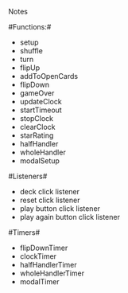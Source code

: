 Notes

#Functions:#
- setup
- shuffle
- turn
- flipUp
- addToOpenCards
- flipDown
- gameOver
- updateClock
- startTimeout
- stopClock
- clearClock
- starRating
- halfHandler
- wholeHandler
- modalSetup


#Listeners#
- deck click listener
- reset click listener
- play button click listener
- play again button click listener

#Timers#
- flipDownTimer
- clockTimer
- halfHandlerTimer
- wholeHandlerTimer
- modalTimer